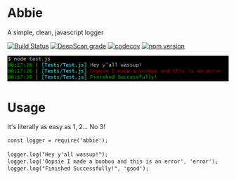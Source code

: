# Abbie
A simple, clean, javascript logger

[![Build Status](https://travis-ci.com/jamesinaxx/Abbie.svg?branch=public)](https://travis-ci.com/jamesinaxx/Abbie)
[![DeepScan grade](https://deepscan.io/api/teams/11350/projects/15794/branches/322083/badge/grade.svg)](https://deepscan.io/dashboard#view=project&tid=11350&pid=15794&bid=322083) 
[![codecov](https://codecov.io/gh/jamesinaxx/Abbie/branch/public/graph/badge.svg?token=VZFHWZ6RER)](https://codecov.io/gh/jamesinaxx/Abbie) 
[![npm version](https://badge.fury.io/js/abbie.svg)](https://badge.fury.io/js/abbie)

[![Sreenshot](./assets/Screenshot.png)](https://www.npmjs.com/package/abbie)

# Usage
It's literally as easy as 1, 2... No 3!
```
const logger = require('abbie');

logger.log("Hey y'all wassup!");
logger.log('Oopsie I made a booboo and this is an error', 'error');
logger.log("Finished Successfully!", 'good');
```

